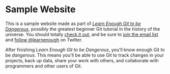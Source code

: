 # Sample Website

This is a sample website made as part of [*Learn Enough Git to be Dangerous*](https://www.learnenough.com/git-tutorial), possibly the greatest beginner Git tutorial in the history of the universe.  You should totally [check it out](https://www.learnenough.com/git-tutorial), and be sure to [join the email list](https://www.learnenough.com/#email_list) and [follow @learnenough](http://twitter.com/learnenough) on Twitter.

After finishing *Learn Enough Git to be Dangerous*, you'll know enough Git to be *dangerous*.  This means you'll be able to use Git to track changes in your projects, back up data, share your work with others, and collaborate with programmers and other users of Git.
